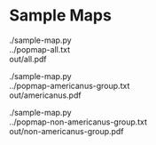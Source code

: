 

# Sample Maps

./sample-map.py \
  ../popmap-all.txt \
  out/all.pdf

./sample-map.py \
  ../popmap-americanus-group.txt \
  out/americanus.pdf

./sample-map.py \
  ../popmap-non-americanus-group.txt \
  out/non-americanus-group.pdf
